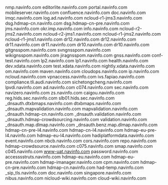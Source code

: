 nmp.navinfo.com
editorlite.navinfo.com
portal.navinfo.com
mobileserver.navinfo.com
confluence.navinfo.com
doc.navinfo.com
imqc.navinfo.com
log.ad.navinfo.com
ncloud-r1-jms3.navinfo.com
dsg.hdmap-cn.navinfo.com
dsg.hdmap-cn-pre.navinfo.com
jms.navinfo.com
okr.imp.navinfo.com
info.navinfo.com
ncloud-r2-jms2.navinfo.com
ncloud-r2-jms1.navinfo.com
ncloud-r1-jms2.navinfo.com
ncloud-r1-jms1.navinfo.com
dr12.navinfo.com
dr12.navinfo.com
dr11.navinfo.com
dr11.navinfo.com
dr10.navinfo.com
dr10.navinfo.com
gitgnsspom.navinfo.com
svngnsspom.navinfo.com
wikignsspom.navinfo.com
jiragnsspom.navinfo.com
gnss.navinfo.com
conf-test.navinfo.com
lp2.navinfo.com
lp1.navinfo.com
health.navinfo.com
dev.xdata.navinfo.com
test.xdata.navinfo.com
nightly.xdata.navinfo.com
om.navinfo.com
maven.navinfo.com
cloudops.navinfo.com
ip.navinfo.com
ncloud.navinfo.com
vpnaccess.navinfo.com
ivs.fapiao.navinfo.com
compliance.tli.audi.navinfo.com
sichetongcheng.navinfo.com
lpvdi.navinfo.com
ad.navinfo.com
c074.navinfo.com
sec.navinfo.com
navizero.navinfo.com
zs.navinfo.com
caigou.navinfo.com
reg.hids.sec.navinfo.com
slb01.hids.sec.navinfo.com
_dnsauth.dtxbmaps.navinfo.com
dtxbmaps.navinfo.com
_dnsauth.mapvalidation.navinfo.com
mapvalidation.navinfo.com
_dnsauth.hdmap-cn.navinfo.com
_dnsauth.validation.navinfo.com
_dnsauth.hdmap-crowdsourcing.navinfo.com
validation.navinfo.com
_dnsauth.map.dlmap.navinfo.com
_dnsauth.benz.map.dlmap.navinfo.com
hdmap-cn-pre-l4.navinfo.com
hdmap-cn-l4.navinfo.com
hdmap-eu-pre-l4.navinfo.com
hdmap-eu-l4.navinfo.com
hadiplatformdata.navinfo.com
event.navinfo.com
nbcb.navinfo.com
cors.navinfo.com
repo.navinfo.com
hdmap-crowdsource.navinfo.com
c075.navinfo.com
smap.navinfo.com
c045.navinfo.com
www-uat.navinfo.com
password.navinfo.com
accesssstruts.navinfo.com
hdmap-eu.navinfo.com
hdmap-eu-pre.navinfo.com
hdmap-imanager.navinfo.com
cpm.navinfo.com
hdmap-cn-pre.navinfo.com
hdmap-cn.navinfo.com
had-temp.navinfo.com
_sip_tls.navinfo.com
doc.navinfo.com
singapore.navinfo.com
nibus.navinfo.com
nicloud-wiki.navinfo.com
cloud-wiki.navinfo.com